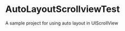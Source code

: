 AutoLayoutScrollviewTest
========================

A sample project for using auto layout in UIScrollView